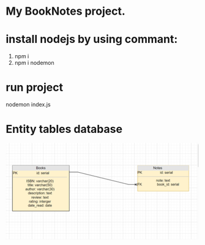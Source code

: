 # My BookNotes project. 

# install nodejs by using commant:
1. npm i 
2. npm i nodemon

# run project
nodemon index.js

# Entity tables database
![Reference image](public/screenshort/EntityTable.PNG)